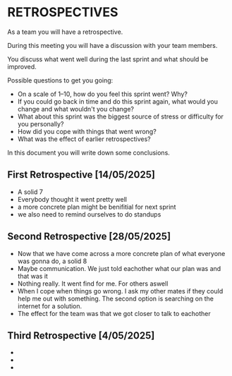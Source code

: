 # RETROSPECTIVES
As a team you will have a retrospective.

During this meeting you will have a discussion with your team members.

You discuss what went well during the last sprint and what should be improved.

Possible questions to get you going:
* On a scale of 1–10, how do you feel this sprint went? Why?
* If you could go back in time and do this sprint again, what would you change and what wouldn't you change?
* What about this sprint was the biggest source of stress or difficulty for you personally?
* How did you cope with things that went wrong?
* What was the effect of earlier retrospectives?

In this document you will write down some conclusions.

## First Retrospective [14/05/2025]
* A solid 7
* Everybody thought it went pretty well
* a more concrete plan might be benifitial for next sprint
* we also need to remind ourselves to do standups

## Second Retrospective [28/05/2025]
* Now that we have come across a more concrete plan of what everyone was gonna do, a solid 8
* Maybe communication. We just told eachother what our plan was and that was it
* Nothing really. It went find for me. For others aswell
* When I cope when things go wrong. I ask my other mates if they could help me out with something. The second option is searching on the internet for a solution.
* The effect for the team was that we got closer to talk to eachother

## Third Retrospective [4/05/2025]
* 
* 
* 
